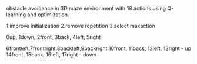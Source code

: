 obstacle avoidance in 3D maze environment with 18 actions using Q-learning and optimization.

1.improve initialization
2.remove repetition
3.select maxaction

0up, 1down, 2front, 3back, 4left, 5right

6frontleft,7frontright,8backleft,9backright
10front,   11back,     12left,   13right  - up
14front,   15back,     16left,   17right  - down
